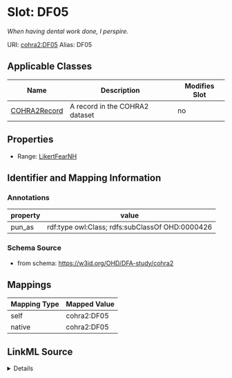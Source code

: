 

# Slot: DF05 


_When having dental work done, I perspire._





URI: [cohra2:DF05](https://w3id.org/OHD/DFA-study/cohra2/DF05)
Alias: DF05

<!-- no inheritance hierarchy -->





## Applicable Classes

| Name | Description | Modifies Slot |
| --- | --- | --- |
| [COHRA2Record](COHRA2Record.md) | A record in the COHRA2 dataset |  no  |







## Properties

* Range: [LikertFearNH](LikertFearNH.md)





## Identifier and Mapping Information





### Annotations

| property | value |
| --- | --- |
| pun_as | rdf:type owl:Class; rdfs:subClassOf OHD:0000426 |




### Schema Source


* from schema: https://w3id.org/OHD/DFA-study/cohra2




## Mappings

| Mapping Type | Mapped Value |
| ---  | ---  |
| self | cohra2:DF05 |
| native | cohra2:DF05 |




## LinkML Source

<details>
```yaml
name: DF05
annotations:
  pun_as:
    tag: pun_as
    value: rdf:type owl:Class; rdfs:subClassOf OHD:0000426
description: When having dental work done, I perspire.
from_schema: https://w3id.org/OHD/DFA-study/cohra2
rank: 1000
alias: DF05
domain_of:
- COHRA2Record
range: LikertFearNH

```
</details>